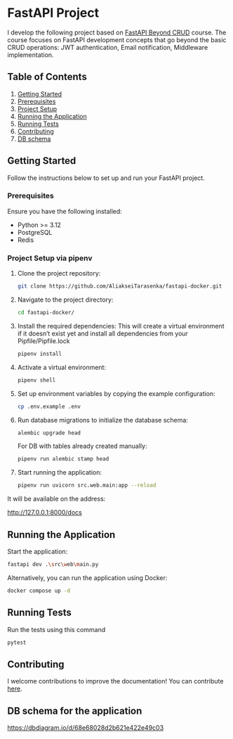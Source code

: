 # FastAPI Project

I develop the following project based on [FastAPI Beyond CRUD](https://youtube.com/playlist?list=PLEt8Tae2spYnHy378vMlPH--87cfeh33P&si=rl-08ktaRjcm2aIQ) course. 
The course focuses on FastAPI development concepts that go beyond the basic CRUD operations: 
JWT authentication, Email notification, Middleware implementation.

## Table of Contents

1. [Getting Started](#getting-started)
2. [Prerequisites](#prerequisites)
3. [Project Setup](#project-setup)
4. [Running the Application](#running-the-application)
5. [Running Tests](#running-tests)
6. [Contributing](#contributing)
7. [DB schema](#DB-schema-for-the-application)

## Getting Started
Follow the instructions below to set up and run your FastAPI project.

### Prerequisites
Ensure you have the following installed:

- Python >= 3.12
- PostgreSQL
- Redis

### Project Setup via pipenv
1. Clone the project repository:
    ```bash
    git clone https://github.com/AliakseiTarasenka/fastapi-docker.git
    ```

2. Navigate to the project directory:
    ```bash
    cd fastapi-docker/
    ```

3. Install the required dependencies:
This will create a virtual environment if it doesn’t exist yet
and install all dependencies from your Pipfile/Pipfile.lock
    ```bash
    pipenv install
    ```
4. Activate a virtual environment:
    ```bash
    pipenv shell
    ```

5. Set up environment variables by copying the example configuration:
    ```bash
    cp .env.example .env
    ```

6. Run database migrations to initialize the database schema:
    ```bash
    alembic upgrade head
    ```
   For DB with tables already created manually:
    ```bash
    pipenv run alembic stamp head
    ```
7. Start running the application:
    ```bash
    pipenv run uvicorn src.web.main:app --reload
    ```
It will be available on the address:

http://127.0.0.1:8000/docs

## Running the Application
Start the application:

```bash
fastapi dev .\src\web\main.py
```
Alternatively, you can run the application using Docker:
```bash
docker compose up -d
```
## Running Tests
Run the tests using this command
```bash
pytest
```

## Contributing
I welcome contributions to improve the documentation! You can contribute [here](https://github.com/jod35/fastapi-beyond-crud-docs).

## DB schema for the application
https://dbdiagram.io/d/68e68028d2b621e422e49c03